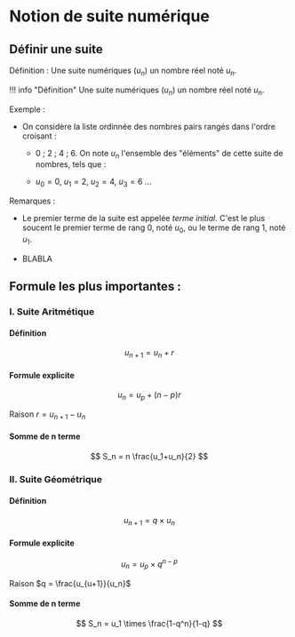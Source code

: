# Notion de suite numérique

## Définir une suite

Définition : Une suite numériques ($u_n$) un nombre réel noté $u_n$.

!!! info "Définition"
    Une suite numériques ($u_n$) un nombre réel noté $u_n$.

Exemple :

- On considère la liste ordinnée des nombres pairs rangés dans l'ordre croisant :

  - 0 ; 2 ; 4 ; 6. On note $u_n$ l'ensemble des "éléments" de cette suite de nombres, tels que :

  - $u_0=0$, $u_1=2$, $u_2=4$, $u_3=6$ ...

Remarques :

- Le premier terme de la suite est appelée *terme initial*. C'est le plus soucent le premier terme de rang 0, noté $u_0$, ou le terme de rang 1, noté $u_1$.

- BLABLA

## Formule les plus importantes :

### I. Suite Aritmétique
#### Définition 
$$
u_{n+1}=u_n+r
$$

#### Formule explicite
$$
u_n=u_p+(n-p)r
$$

Raison $r = u_{n+1}-u_n$
#### Somme de n terme
$$
S_n = n \frac{u_1+u_n}{2}
$$

### II. Suite Géométrique
#### Définition 
$$
u_{n+1}=q \times u_n
$$

#### Formule explicite
$$
u_n=u_p \times q^{n-p}
$$

Raison $q = \frac{u_{u+1}}{u_n}$
#### Somme de n terme
$$
S_n = u_1 \times \frac{1-q^n}{1-q}
$$
